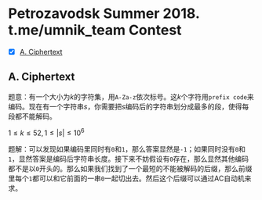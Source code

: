 # Petrozavodsk Summer 2018. t.me/umnik_team Contest

+ [x] [A. Ciphertext](https://acm.timus.ru/problem.aspx?space=1&num=2118)

## A. Ciphertext

题意：有一个大小为$k$的字符集，用`A-Za-z`依次标号。这$k$个字符用`prefix code`来编码。现在有一个字符串$s$，你需要把$s$编码后的字符串划分成最多的段，使得每段都不能解码。

$1 \le k \le 52, 1 \le |s| \le 10^6$

题解：可以发现如果编码里同时有`0`和`1`，那么答案显然是`-1`；如果同时没有`0`和`1`，显然答案是编码后字符串长度。接下来不妨假设有`0`存在，那么显然其他编码都不是以`0`开头的。那么如果我们找到了一个最短的不能被解码的后缀，那么前缀里每个`1`都可以和它前面的一串`0`一起切出去。然后这个后缀可以通过AC自动机来求。